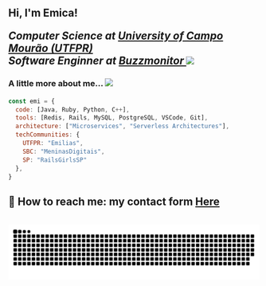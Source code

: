 <h2> Hi, I'm Emica!
<p><em>Computer Science at <a href="http://www.utfpr.edu.br/">University of Campo Mourão (UTFPR)</a>
</br>Software Enginner at <a href="https://www.buzzmonitor.com.br">Buzzmonitor </a> <img src="https://media.giphy.com/media/WUlplcMpOCEmTGBtBW/giphy.gif" width="30"> 
</em></p>

### A little more about me... <img   src="https://media0.giphy.com/media/v1.Y2lkPTc5MGI3NjExN2NlMTUwZTU2NWZlZTgwOTg3YTFiOTA3MWVjNzNhZjNhMjhhNTZjMiZlcD12MV9pbnRlcm5hbF9naWZzX2dpZklkJmN0PWc/57nf4oyyMmZ2L9QqJN/giphy.gif" width="50">   


```javascript
const emi = {
  code: [Java, Ruby, Python, C++],
  tools: [Redis, Rails, MySQL, PostgreSQL, VSCode, Git],
  architecture: ["Microservices", "Serverless Architectures"],
  techCommunities: {
    UTFPR: "Emilias",
    SBC: "MeninasDigitais",
    SP: "RailsGirlsSP"
  },
}
```


📩 How to reach me: my contact form [Here](https://www.linkedin.com/in/emica-oliveira-da-costa-20615b145/)
---

<br>
<picture>
  <source media="(prefers-color-scheme: dark)" srcset="https://raw.githubusercontent.com/mari4souza/mari4souza/output/github-contribution-grid-snake-dark.svg">
  <source media="(prefers-color-scheme: light)" srcset="https://raw.githubusercontent.com/mari4souza/mari4souza/output/github-contribution-grid-snake.svg">
  <img alt="github contribution grid snake animation" src="https://raw.githubusercontent.com/mari4souza/mari4souza/output/github-contribution-grid-snake.svg">
</picture>
<br><br>

